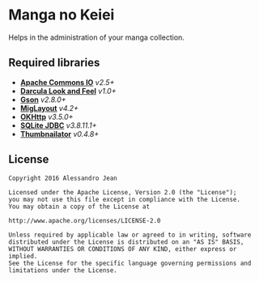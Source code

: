 # Manga no Keiei 
Helps in the administration of your manga collection.

## Required libraries
- **[Apache Commons IO](https://github.com/apache/commons-io)** *v2.5+*
- **[Darcula Look and Feel](https://github.com/bulenkov/darcula)** *v1.0+* 
- **[Gson](https://github.com/google/gson)** *v2.8.0+*
- **[MigLayout](https://github.com/mikaelgrev/miglayout)** *v4.2+* 
- **[OKHttp](http://github.com/square/okhttp)** *v3.5.0+*
- **[SQLite JDBC](https://github.com/xerial/sqlite-jdbc)** *v3.8.11.1+*
- **[Thumbnailator](https://github.com/coobird/thumbnailator)** *v0.4.8+*

## License

    Copyright 2016 Alessandro Jean

    Licensed under the Apache License, Version 2.0 (the "License");
    you may not use this file except in compliance with the License.
    You may obtain a copy of the License at

    http://www.apache.org/licenses/LICENSE-2.0

    Unless required by applicable law or agreed to in writing, software
    distributed under the License is distributed on an "AS IS" BASIS,
    WITHOUT WARRANTIES OR CONDITIONS OF ANY KIND, either express or implied.
    See the License for the specific language governing permissions and
    limitations under the License.